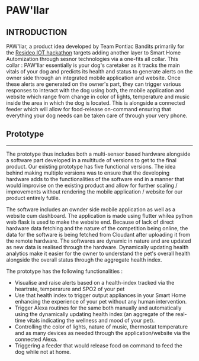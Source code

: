 # PAW'llar


INTRODUCTION
------------

PAW'llar, a product idea developed by Team Pontiac Bandits primarily for the [Resideo IOT hackathon](https://www.hackerearth.com/challenges/hackathon/hack-iot/) targets adding another layer to Smart Home Automization through sesnor technologies via a one-fits all collar. This collar : PAW'llar essentially is your dog's caretaker as it tracks the main vitals of your dog and predicts its health and status to generate alerts on the owner side through an integrated mobile application and website. Once these alerts are generated on the owner's part, they can trigger various responses to interact with the dog using both, the mobile application and website which range from change in color of lights, temperature and music inside the area in which the dog is located. This is alongside a connected feeder which will allow for food-release on-command ensuring that everything your dog needs can be taken care of through your very phone. 

## Prototype
------------

The prototype thus includes both a multi-sensor based hardware alongside a software part developed in a multitude of versions to get to the final product. Our existing prototype has five functional versions. The idea behind making multiple versions was to ensure that the developing hardware adds to the functionalities of the software end in a manner that would improvise on the existing product and allow for further scaling / improvements without rendering the mobile application / website for our product entirely futile.

The software includes an ownder side mobile application as well as a website cum dashboard. The application is made using flutter whilea python web flask is used to make the website end. Because of lack of direct hardware data fetching and the nature of the competition being online, the data for the software is being fetched from Cloudant after uploading it from the remote hardware. The softwares are dynamic in nature and are updated as new data is realised through the hardware. Dynamically updating health analytics make it easier for the owner to understand the pet's overall health alongside the overall status through the aggregate health index.

The prototype has the following functionalities :

 * Visualise and raise alerts based on a health-index tracked via the heartrate, temperarure and SPO2 of your pet
 * Use that health index to trigger output appliances in your Smart Home enhancing the experience of your pet without any human intervention.
 * Trigger Alexa routines for the same both manually and automatically using the dynamically updating health index (an aggregate of the real-time vitals indicating the wellness and mood of your pet).
 * Controlling the color of lights, nature of music, thermostat temperature and as many devices as needed through the application/website via the connected Alexa.
 * Triggering a feeder that would release food on command to feed the dog while not at home.

